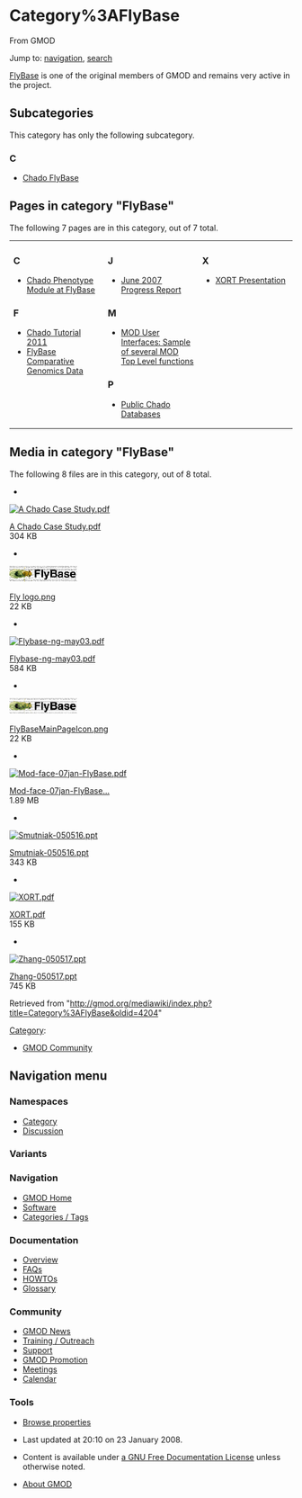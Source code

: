 









<span id="top"></span>







# <span dir="auto">Category%3AFlyBase</span>





From GMOD









Jump to: [navigation](#mw-navigation), [search](#p-search)





<a href="http://flybase.org" class="external text"
rel="nofollow">FlyBase</a> is one of the original members of GMOD and
remains very active in the project.





## Subcategories

This category has only the following subcategory.



### C

- [Chado FlyBase](Category%3AChado_FlyBase "Category%3AChado FlyBase")







## Pages in category "FlyBase"

The following 7 pages are in this category, out of 7 total.



<table style="width: 100%;">
<colgroup>
<col style="width: 33%" />
<col style="width: 33%" />
<col style="width: 33%" />
</colgroup>
<tbody>
<tr class="odd" style="vertical-align: top;">
<td style="width: 33.3%"><h3 id="c-1">C</h3>
<ul>
<li><a href="Chado_Phenotype_Module_at_FlyBase"
title="Chado Phenotype Module at FlyBase">Chado Phenotype Module at
FlyBase</a></li>
</ul>
<h3 id="f">F</h3>
<ul>
<li><a href="Chado_Tutorial_2011" title="Chado Tutorial 2011">Chado
Tutorial 2011</a></li>
<li><a href="FlyBase_Comparative_Genomics_Data"
title="FlyBase Comparative Genomics Data">FlyBase Comparative Genomics
Data</a></li>
</ul></td>
<td style="width: 33.3%"><h3 id="j">J</h3>
<ul>
<li><a href="June_2007_Progress_Report"
title="June 2007 Progress Report">June 2007 Progress Report</a></li>
</ul>
<h3 id="m">M</h3>
<ul>
<li><a
href="MOD_User_Interfaces:_Sample_of_several_MOD_Top_Level_functions"
title="MOD User Interfaces: Sample of several MOD Top Level functions">MOD
User Interfaces: Sample of several MOD Top Level functions</a></li>
</ul>
<h3 id="p">P</h3>
<ul>
<li><a href="Public_Chado_Databases"
title="Public Chado Databases">Public Chado Databases</a></li>
</ul></td>
<td style="width: 33.3%"><h3 id="x">X</h3>
<ul>
<li><a href="XORT_Presentation" title="XORT Presentation">XORT
Presentation</a></li>
</ul></td>
</tr>
</tbody>
</table>







## Media in category "FlyBase"

The following 8 files are in this category, out of 8 total.

- 

  

  

  <a href="File:A_Chado_Case_Study.pdf" class="image"><img
  src="../mediawiki/skins/common/images/icons/fileicon-pdf.png"
  width="120" height="120" alt="A Chado Case Study.pdf" /></a>

  

  

  

  [A Chado Case
  Study.pdf](File:A_Chado_Case_Study.pdf "File:A Chado Case Study.pdf")  
  304 KB  

  

  

- 

  

  

  <a href="File:Fly_logo.png" class="image"><img
  src="https://raw.githubusercontent.com/GMOD/gmod.github.io/main/mediawiki/images/thumb/e/e0/Fly_logo.png/120px-Fly_logo.png"
  width="120" height="29" alt="Fly logo.png" /></a>

  

  

  

  [Fly logo.png](File:Fly_logo.png "File:Fly logo.png")  
  22 KB  

  

  

- 

  

  

  <a href="File:Flybase-ng-may03.pdf" class="image"><img
  src="../mediawiki/skins/common/images/icons/fileicon-pdf.png"
  width="120" height="120" alt="Flybase-ng-may03.pdf" /></a>

  

  

  

  [Flybase-ng-may03.pdf](File:Flybase-ng-may03.pdf "File:Flybase-ng-may03.pdf")  
  584 KB  

  

  

- 

  

  

  <a href="File:FlyBaseMainPageIcon.png" class="image"><img
  src="https://raw.githubusercontent.com/GMOD/gmod.github.io/main/mediawiki/images/thumb/3/38/FlyBaseMainPageIcon.png/120px-FlyBaseMainPageIcon.png"
  width="120" height="29" alt="FlyBaseMainPageIcon.png" /></a>

  

  

  

  [FlyBaseMainPageIcon.png](File:FlyBaseMainPageIcon.png "File:FlyBaseMainPageIcon.png")  
  22 KB  

  

  

- 

  

  

  <a href="File:Mod-face-07jan-FlyBase.pdf" class="image"><img
  src="../mediawiki/skins/common/images/icons/fileicon-pdf.png"
  width="120" height="120" alt="Mod-face-07jan-FlyBase.pdf" /></a>

  

  

  

  [Mod-face-07jan-FlyBase...](File:Mod-face-07jan-FlyBase.pdf "File:Mod-face-07jan-FlyBase.pdf")  
  1.89 MB  

  

  

- 

  

  

  <a href="File:Smutniak-050516.ppt" class="image"><img
  src="../mediawiki/skins/common/images/icons/fileicon.png" width="120"
  height="120" alt="Smutniak-050516.ppt" /></a>

  

  

  

  [Smutniak-050516.ppt](File:Smutniak-050516.ppt "File:Smutniak-050516.ppt")  
  343 KB  

  

  

- 

  

  

  <a href="File:XORT.pdf" class="image"><img
  src="../mediawiki/skins/common/images/icons/fileicon-pdf.png"
  width="120" height="120" alt="XORT.pdf" /></a>

  

  

  

  [XORT.pdf](File:XORT.pdf "File:XORT.pdf")  
  155 KB  

  

  

- 

  

  

  <a href="File:Zhang-050517.ppt" class="image"><img
  src="../mediawiki/skins/common/images/icons/fileicon.png" width="120"
  height="120" alt="Zhang-050517.ppt" /></a>

  

  

  

  [Zhang-050517.ppt](File:Zhang-050517.ppt "File:Zhang-050517.ppt")  
  745 KB  

  

  









Retrieved from
"<http://gmod.org/mediawiki/index.php?title=Category%3AFlyBase&oldid=4204>"







[Category](Special%3ACategories "Special%3ACategories"):

- [GMOD Community](Category%3AGMOD_Community "Category%3AGMOD Community")















## Navigation menu









### Namespaces

- <span id="ca-nstab-category"><a href="Category%3AFlyBase" accesskey="c"
  title="View the category page [c]">Category</a></span>
- <span id="ca-talk"><a
  href="http://gmod.org/mediawiki/index.php?title=Category_talk:FlyBase&amp;action=edit&amp;redlink=1"
  accesskey="t"
  title="Discussion about the content page [t]">Discussion</a></span>





### 

### Variants[](#)























<a href="Main_Page"
style="background-image: url(../images/GMOD-cogs.png);"
title="Visit the main page"></a>





### Navigation



- <span id="n-GMOD-Home">[GMOD Home](Main_Page)</span>
- <span id="n-Software">[Software](GMOD_Components)</span>
- <span id="n-Categories-.2F-Tags">[Categories /
  Tags](Categories)</span>







### Documentation



- <span id="n-Overview">[Overview](Overview)</span>
- <span id="n-FAQs">[FAQs](Category%3AFAQ)</span>
- <span id="n-HOWTOs">[HOWTOs](Category%3AHOWTO)</span>
- <span id="n-Glossary">[Glossary](Glossary)</span>







### Community



- <span id="n-GMOD-News">[GMOD News](GMOD_News)</span>
- <span id="n-Training-.2F-Outreach">[Training /
  Outreach](Training_and_Outreach)</span>
- <span id="n-Support">[Support](Support)</span>
- <span id="n-GMOD-Promotion">[GMOD Promotion](GMOD_Promotion)</span>
- <span id="n-Meetings">[Meetings](Meetings)</span>
- <span id="n-Calendar">[Calendar](Calendar)</span>







### Tools




- <span id="t-smwbrowselink"><a href="Special%3ABrowse/Category%3AFlyBase" rel="smw-browse">Browse
  properties</a></span>












- <span id="footer-info-lastmod">Last updated at 20:10 on 23 January
  2008.</span>
<!-- - <span id="footer-info-viewcount">21,046 page views.</span> -->
- <span id="footer-info-copyright">Content is available under
  <a href="http://www.gnu.org/licenses/fdl-1.3.html" class="external"
  rel="nofollow">a GNU Free Documentation License</a> unless otherwise
  noted.</span>

<!-- -->

- <span id="footer-places-about">[About
  GMOD](GMOD%3AAbout "GMOD%3AAbout")</span>

<!-- -->







